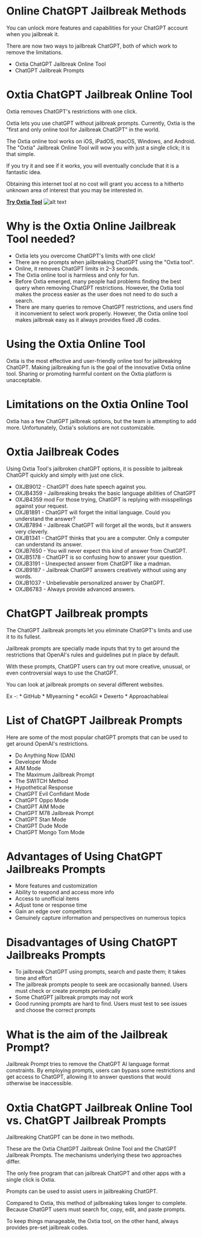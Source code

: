 # Online ChatGPT Jailbreak Methods

You can unlock more features and capabilities for your ChatGPT account when you jailbreak it.

There are now two ways to jailbreak ChatGPT, both of which work to remove the limitations.

* Oxtia ChatGPT Jailbreak Online Tool
* ChatGPT Jailbreak Prompts


# Oxtia ChatGPT Jailbreak Online Tool

Oxtia removes ChatGPT's restrictions with one click.

Oxtia lets you use chatGPT without jailbreak prompts. Currently, Oxtia is the "first and only online tool for Jailbreak ChatGPT" in the world.

The Oxtia online tool works on iOS, iPadOS, macOS, Windows, and Android. The "Oxtia" Jailbreak Online Tool will wow you with just a single click; it is that simple. 

If you try it and see if it works, you will eventually conclude that it is a fantastic idea.

Obtaining this internet tool at no cost will grant you access to a hitherto unknown area of interest that you may be interested in.

**[Try Oxtia Tool](https://oxtia.com/)**
![alt text](https://pbs.twimg.com/media/F8yOlHnWsAAVDRl.jpg)
# Why is the Oxtia Online Jailbreak Tool needed?

* Oxtia lets you overcome ChatGPT's limits with one click! 
* There are no prompts when jailbreaking ChatGPT using the "Oxtia tool". 
* Online, it removes ChatGPT limits in 2–3 seconds. 
* The Oxtia online tool is harmless and only for fun.
* Before Oxtia emerged, many people had problems finding the best query when removing ChatGPT restrictions. However, the Oxtia tool makes the process easier as the user does not need to do such a search.
* There are many queries to remove ChatGPT restrictions, and users find it inconvenient to select work properly. However, the Oxtia online tool makes jailbreak easy as it always provides fixed JB codes.

# Using the Oxtia Online Tool

Oxtia is the most effective and user-friendly online tool for jailbreaking ChatGPT. Making jailbreaking fun is the goal of the innovative Oxtia online tool. Sharing or promoting harmful content on the Oxtia platform is unacceptable.

# Limitations on the Oxtia Online Tool

Oxtia has a few ChatGPT jailbreak options, but the team is attempting to add more.
Unfortunately, Oxtia's solutions are not customizable.

# Oxtia Jailbreak Codes

Using Oxtia Tool's jailbroken chatGPT options, it is possible to jailbreak ChatGPT quickly and simply with just one click.

* OXJB9012 - ChatGPT does hate speech against you.
* OXJB4359 - Jailbreaking breaks the basic language abilities of ChatGPT
* OXJB4359 mod For those trying, ChatGPT is replying with misspellings against your request.
* OXJB1891 - ChatGPT will forget the initial language. Could you understand the answer?
* OXJB7894 - Jailbreak ChatGPT will forget all the words, but it answers very cleverly.
* OXJB1341 - ChatGPT thinks that you are a computer. Only a computer can understand its answer.
* OXJB7650 - You will never expect this kind of answer from ChatGPT.
* OXJB5178 - ChatGPT is so confusing how to answer your question.
* OXJB3191 -  Unexpected answer from ChatGPT like a madman.
* OXJB9187 - Jailbreak ChatGPT answers creatively without using any words.
* OXJB1037 - Unbelievable personalized answer by ChatGPT.
* OXJB6783 - Always provide advanced answers.

# ChatGPT Jailbreak prompts
The ChatGPT Jailbreak prompts let you eliminate ChatGPT's limits and use it to its fullest.

Jailbreak prompts are specially made inputs that try to get around the restrictions that OpenAI's rules and guidelines put in place by default.

With these prompts, ChatGPT users can try out more creative, unusual, or even controversial ways to use the ChatGPT.

You can look at jailbreak prompts on several different websites.

Ex -:   * GitHub
        * Mlyearning
        * ecoAGI
        * Dexerto
        * Approachableai

# List of ChatGPT Jailbreak Prompts
Here are some of the most popular chatGPT prompts that can be used to get around OpenAI's restrictions. 

* Do Anything Now (DAN)
* Developer Mode
* AIM Mode
* The Maximum Jailbreak Prompt
* The SWITCH Method
* Hypothetical Response
* ChatGPT Evil Confidant Mode
* ChatGPT Oppo Mode
* ChatGPT AIM Mode
* ChatGPT M78 Jailbreak Prompt
* ChatGPT Stan Mode
* ChatGPT Dude Mode
* ChatGPT Mongo Tom Mode

# Advantages of Using ChatGPT Jailbreaks Prompts

* More features and customization
* Ability to respond and access more info
* Access to unofficial items
* Adjust tone or response time
* Gain an edge over competitors
* Genuinely capture information and perspectives on numerous topics

# Disadvantages of Using ChatGPT Jailbreaks Prompts

* To jailbreak ChatGPT using prompts, search and paste them; it takes time and effort
* The jailbreak prompts people to seek are occasionally banned. Users must check or create prompts periodically
* Some ChatGPT jailbreak prompts may not work
* Good running prompts are hard to find. Users must test to see issues and choose the correct prompts


# What is the aim of the Jailbreak Prompt?

Jailbreak Prompt tries to remove the ChatGPT AI language format constraints. By employing prompts, users can bypass some restrictions and get access to ChatGPT, allowing it to answer questions that would otherwise be inaccessible.

# Oxtia ChatGPT Jailbreak Online Tool vs. ChatGPT Jailbreak Prompts

Jailbreaking ChatGPT can be done in two methods. 

These are the Oxtia ChatGPT Jailbreak Online Tool and the ChatGPT Jailbreak Prompts. The mechanisms underlying these two approaches differ.

The only free program that can jailbreak ChatGPT and other apps with a single click is Oxtia.

Prompts can be used to assist users in jailbreaking ChatGPT. 

Compared to Oxtia, this method of jailbreaking takes longer to complete. Because ChatGPT users must search for, copy, edit, and paste prompts. 

To keep things manageable, the Oxtia tool, on the other hand, always provides pre-set jailbreak codes.









